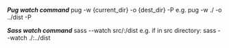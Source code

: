 ***Pug watch command***
pug -w {current_dir} -o {dest_dir} -P
e.g.
pug -w ./ -o ../dist -P

***Sass watch command***
sass --watch src/:/dist
e.g. if in src directory:
  sass --watch ./:../dist